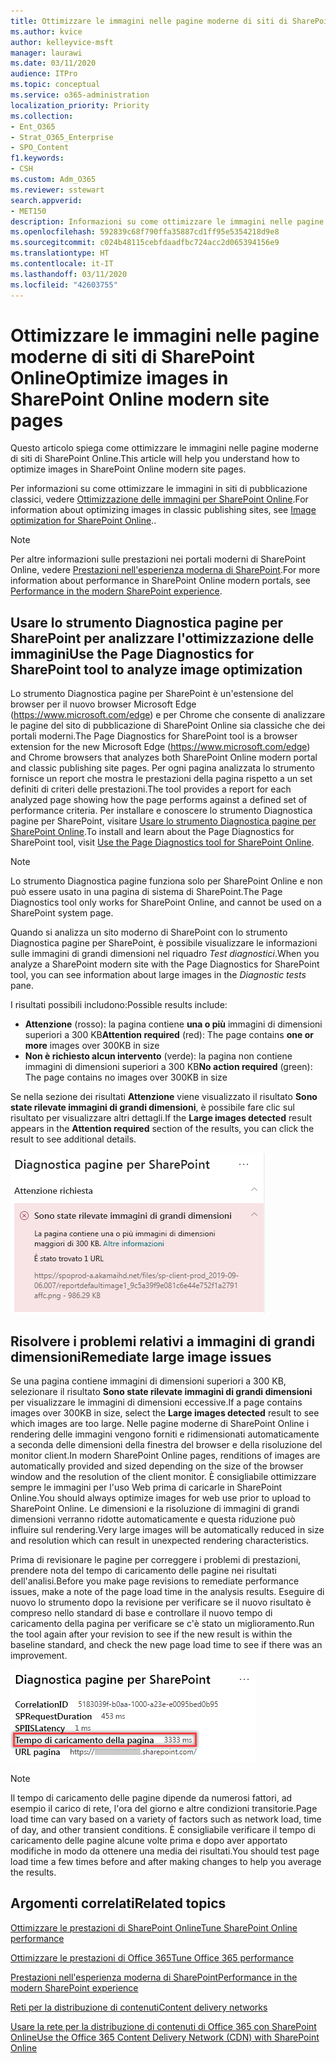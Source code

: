 ```yaml
---
title: Ottimizzare le immagini nelle pagine moderne di siti di SharePoint Online
ms.author: kvice
author: kelleyvice-msft
manager: laurawi
ms.date: 03/11/2020
audience: ITPro
ms.topic: conceptual
ms.service: o365-administration
localization_priority: Priority
ms.collection:
- Ent_O365
- Strat_O365_Enterprise
- SPO_Content
f1.keywords:
- CSH
ms.custom: Adm_O365
ms.reviewer: sstewart
search.appverid:
- MET150
description: Informazioni su come ottimizzare le immagini nelle pagine moderne di siti di SharePoint Online.
ms.openlocfilehash: 592839c68f790ffa35887cd1ff95e5354218d9e8
ms.sourcegitcommit: c024b48115cebfdaadfbc724acc2d065394156e9
ms.translationtype: HT
ms.contentlocale: it-IT
ms.lasthandoff: 03/11/2020
ms.locfileid: "42603755"
---
```

# <a name="optimize-images-in-sharepoint-online-modern-site-pages"></a><span data-ttu-id="f8515-103">Ottimizzare le immagini nelle pagine moderne di siti di SharePoint Online</span><span class="sxs-lookup"><span data-stu-id="f8515-103">Optimize images in SharePoint Online modern site pages</span></span>

<span data-ttu-id="f8515-104">Questo articolo spiega come ottimizzare le immagini nelle pagine moderne di siti di SharePoint Online.</span><span class="sxs-lookup"><span data-stu-id="f8515-104">This article will help you understand how to optimize images in SharePoint Online modern site pages.</span></span>

<span data-ttu-id="f8515-105">Per informazioni su come ottimizzare le immagini in siti di pubblicazione classici, vedere [Ottimizzazione delle immagini per SharePoint Online](image-optimization-for-sharepoint-online.md).</span><span class="sxs-lookup"><span data-stu-id="f8515-105">For information about optimizing images in classic publishing sites, see [Image optimization for SharePoint Online](image-optimization-for-sharepoint-online.md)..</span></span>

>[!NOTE]
><span data-ttu-id="f8515-106">Per altre informazioni sulle prestazioni nei portali moderni di SharePoint Online, vedere [Prestazioni nell'esperienza moderna di SharePoint](https://docs.microsoft.com/sharepoint/modern-experience-performance).</span><span class="sxs-lookup"><span data-stu-id="f8515-106">For more information about performance in SharePoint Online modern portals, see [Performance in the modern SharePoint experience](https://docs.microsoft.com/sharepoint/modern-experience-performance).</span></span>

## <a name="use-the-page-diagnostics-for-sharepoint-tool-to-analyze-image-optimization"></a><span data-ttu-id="f8515-107">Usare lo strumento Diagnostica pagine per SharePoint per analizzare l'ottimizzazione delle immagini</span><span class="sxs-lookup"><span data-stu-id="f8515-107">Use the Page Diagnostics for SharePoint tool to analyze image optimization</span></span>

<span data-ttu-id="f8515-108">Lo strumento Diagnostica pagine per SharePoint è un'estensione del browser per il nuovo browser Microsoft Edge (https://www.microsoft.com/edge) e per Chrome che consente di analizzare le pagine del sito di pubblicazione di SharePoint Online sia classiche che dei portali moderni.</span><span class="sxs-lookup"><span data-stu-id="f8515-108">The Page Diagnostics for SharePoint tool is a browser extension for the new Microsoft Edge (https://www.microsoft.com/edge) and Chrome browsers that analyzes both SharePoint Online modern portal and classic publishing site pages.</span></span> <span data-ttu-id="f8515-109">Per ogni pagina analizzata lo strumento fornisce un report che mostra le prestazioni della pagina rispetto a un set definiti di criteri delle prestazioni.</span><span class="sxs-lookup"><span data-stu-id="f8515-109">The tool provides a report for each analyzed page showing how the page performs against a defined set of performance criteria.</span></span> <span data-ttu-id="f8515-110">Per installare e conoscere lo strumento Diagnostica pagine per SharePoint, visitare [Usare lo strumento Diagnostica pagine per SharePoint Online](page-diagnostics-for-spo.md).</span><span class="sxs-lookup"><span data-stu-id="f8515-110">To install and learn about the Page Diagnostics for SharePoint tool, visit [Use the Page Diagnostics tool for SharePoint Online](page-diagnostics-for-spo.md).</span></span>

>[!NOTE]
><span data-ttu-id="f8515-111">Lo strumento Diagnostica pagine funziona solo per SharePoint Online e non può essere usato in una pagina di sistema di SharePoint.</span><span class="sxs-lookup"><span data-stu-id="f8515-111">The Page Diagnostics tool only works for SharePoint Online, and cannot be used on a SharePoint system page.</span></span>

<span data-ttu-id="f8515-112">Quando si analizza un sito moderno di SharePoint con lo strumento Diagnostica pagine per SharePoint, è possibile visualizzare le informazioni sulle immagini di grandi dimensioni nel riquadro _Test diagnostici_.</span><span class="sxs-lookup"><span data-stu-id="f8515-112">When you analyze a SharePoint modern site with the Page Diagnostics for SharePoint tool, you can see information about large images in the _Diagnostic tests_ pane.</span></span>

<span data-ttu-id="f8515-113">I risultati possibili includono:</span><span class="sxs-lookup"><span data-stu-id="f8515-113">Possible results include:</span></span>

- <span data-ttu-id="f8515-114">**Attenzione** (rosso): la pagina contiene **una o più** immagini di dimensioni superiori a 300 KB</span><span class="sxs-lookup"><span data-stu-id="f8515-114">**Attention required** (red): The page contains **one or more** images over 300KB in size</span></span>
- <span data-ttu-id="f8515-115">**Non è richiesto alcun intervento** (verde): la pagina non contiene immagini di dimensioni superiori a 300 KB</span><span class="sxs-lookup"><span data-stu-id="f8515-115">**No action required** (green): The page contains no images over 300KB in size</span></span>

<span data-ttu-id="f8515-116">Se nella sezione dei risultati **Attenzione** viene visualizzato il risultato **Sono state rilevate immagini di grandi dimensioni**, è possibile fare clic sul risultato per visualizzare altri dettagli.</span><span class="sxs-lookup"><span data-stu-id="f8515-116">If the **Large images detected** result appears in the **Attention required** section of the results, you can click the result to see additional details.</span></span>

![Risultati dello strumento Diagnostica pagine](media/modern-portal-optimization/pagediag-large-images.png)

## <a name="remediate-large-image-issues"></a><span data-ttu-id="f8515-118">Risolvere i problemi relativi a immagini di grandi dimensioni</span><span class="sxs-lookup"><span data-stu-id="f8515-118">Remediate large image issues</span></span>

<span data-ttu-id="f8515-119">Se una pagina contiene immagini di dimensioni superiori a 300 KB, selezionare il risultato **Sono state rilevate immagini di grandi dimensioni** per visualizzare le immagini di dimensioni eccessive.</span><span class="sxs-lookup"><span data-stu-id="f8515-119">If a page contains images over 300KB in size, select the **Large images detected** result to see which images are too large.</span></span> <span data-ttu-id="f8515-120">Nelle pagine moderne di SharePoint Online i rendering delle immagini vengono forniti e ridimensionati automaticamente a seconda delle dimensioni della finestra del browser e della risoluzione del monitor client.</span><span class="sxs-lookup"><span data-stu-id="f8515-120">In modern SharePoint Online pages, renditions of images are automatically provided and sized depending on the size of the browser window and the resolution of the client monitor.</span></span> <span data-ttu-id="f8515-121">È consigliabile ottimizzare sempre le immagini per l'uso Web prima di caricarle in SharePoint Online.</span><span class="sxs-lookup"><span data-stu-id="f8515-121">You should always optimize images for web use prior to upload to SharePoint Online.</span></span> <span data-ttu-id="f8515-122">Le dimensioni e la risoluzione di immagini di grandi dimensioni verranno ridotte automaticamente e questa riduzione può influire sul rendering.</span><span class="sxs-lookup"><span data-stu-id="f8515-122">Very large images will be automatically reduced in size and resolution which can result in unexpected rendering characteristics.</span></span>

<span data-ttu-id="f8515-123">Prima di revisionare le pagine per correggere i problemi di prestazioni, prendere nota del tempo di caricamento delle pagine nei risultati dell'analisi.</span><span class="sxs-lookup"><span data-stu-id="f8515-123">Before you make page revisions to remediate performance issues, make a note of the page load time in the analysis results.</span></span> <span data-ttu-id="f8515-124">Eseguire di nuovo lo strumento dopo la revisione per verificare se il nuovo risultato è compreso nello standard di base e controllare il nuovo tempo di caricamento della pagina per verificare se c'è stato un miglioramento.</span><span class="sxs-lookup"><span data-stu-id="f8515-124">Run the tool again after your revision to see if the new result is within the baseline standard, and check the new page load time to see if there was an improvement.</span></span>

![Risultati del tempo di caricamento delle pagine](media/modern-portal-optimization/pagediag-page-load-time.png)

>[!NOTE]
><span data-ttu-id="f8515-126">Il tempo di caricamento delle pagine dipende da numerosi fattori, ad esempio il carico di rete, l'ora del giorno e altre condizioni transitorie.</span><span class="sxs-lookup"><span data-stu-id="f8515-126">Page load time can vary based on a variety of factors such as network load, time of day, and other transient conditions.</span></span> <span data-ttu-id="f8515-127">È consigliabile verificare il tempo di caricamento delle pagine alcune volte prima e dopo aver apportato modifiche in modo da ottenere una media dei risultati.</span><span class="sxs-lookup"><span data-stu-id="f8515-127">You should test page load time a few times before and after making changes to help you average the results.</span></span>

## <a name="related-topics"></a><span data-ttu-id="f8515-128">Argomenti correlati</span><span class="sxs-lookup"><span data-stu-id="f8515-128">Related topics</span></span>

[<span data-ttu-id="f8515-129">Ottimizzare le prestazioni di SharePoint Online</span><span class="sxs-lookup"><span data-stu-id="f8515-129">Tune SharePoint Online performance</span></span>](tune-sharepoint-online-performance.md)

[<span data-ttu-id="f8515-130">Ottimizzare le prestazioni di Office 365</span><span class="sxs-lookup"><span data-stu-id="f8515-130">Tune Office 365 performance</span></span>](tune-office-365-performance.md)

[<span data-ttu-id="f8515-131">Prestazioni nell'esperienza moderna di SharePoint</span><span class="sxs-lookup"><span data-stu-id="f8515-131">Performance in the modern SharePoint experience</span></span>](https://docs.microsoft.com/sharepoint/modern-experience-performance)

[<span data-ttu-id="f8515-132">Reti per la distribuzione di contenuti</span><span class="sxs-lookup"><span data-stu-id="f8515-132">Content delivery networks</span></span>](content-delivery-networks.md)

[<span data-ttu-id="f8515-133">Usare la rete per la distribuzione di contenuti di Office 365 con SharePoint Online</span><span class="sxs-lookup"><span data-stu-id="f8515-133">Use the Office 365 Content Delivery Network (CDN) with SharePoint Online</span></span>](use-office-365-cdn-with-spo.md)
